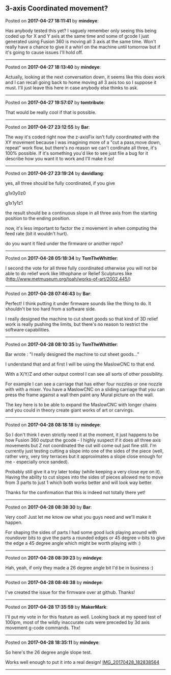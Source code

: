 ## 3-axis Coordinated movement?
Posted on **2017-04-27 18:11:41** by **mindeye**:

Has anybody tested this yet? I vaguely remember only seeing this being coded up for X and Y axis at the same time and some of gcode I just generated using Fusion 360 is moving all 3 axis at the same time. Won't really have a chance to give it a whirl on the machine until tomorrow but if it's going to cause issues I'll hold off.

---

Posted on **2017-04-27 18:13:40** by **mindeye**:

Actually, looking at the next conversation down, it seems like this does work and I can recall going back to home moving all 3 axis too so I suppose it must. I'll just leave this here in case anybody else thinks to ask.

---

Posted on **2017-04-27 19:57:07** by **tomtribute**:

That would be really cool if that is possible.

---

Posted on **2017-04-27 23:12:55** by **Bar**:

The way it's coded right now the z-axisFix isn't fully coordinated with the XY movement because I was imagining more of a "cut a pass,move down, repeat" work flow, but there's no reason we can't cordinate all three, it's 100% possible. If it's something you'd like to see just file a bug for it describe how you want it to work and I'll make it so!

---

Posted on **2017-04-27 23:19:24** by **davidlang**:

yes, all three should be fully coordinated, if you give

g1x0y0z0

g1x1y1z1



the result should be a continuous slope in all three axis from the starting position to the ending position.



now, it's less important to factor the z movement in when computing the feed rate (bit it wouldn't hurt).



do you want it filed under the firmware or another repo?

---

Posted on **2017-04-28 05:18:34** by **TomTheWhittler**:

I second the vote for all three fully coordinated otherwise you will not be able to do relief work like lithophane or Relief Sculptures like (http://www.metmuseum.org/toah/works-of-art/2002.445/)

---

Posted on **2017-04-28 07:46:43** by **Bar**:

Perfect! I think putting it under firmware sounds like the thing to do. It shouldn't be too hard from a software side. 



I really designed the machine to cut sheet goods so that kind of 3D relief work is really pushing the limits, but there's no reason to restrict the software capabilities.

---

Posted on **2017-04-28 08:10:35** by **TomTheWhittler**:

Bar wrote : "I really designed the machine to cut sheet goods..."

I understand that and at first I will be using the MaslowCNC to that end. 

With a X/Y/Z and other output control I can see all sorts of other possibility. 

For example I can see a carriage that has either four nozzles or one nozzle with with a mixer. You have a MaslowCNC on a sliding carriage that you can press the frame against a wall then paint any  Mural picture on the wall.

The key here is to be able to expand the MaslowCNC with longer chains and you could in theory create giant works of art or carvings.

---

Posted on **2017-04-28 08:18:18** by **mindeye**:

So I don't think I even strictly need it at the moment, it just happens to be how Fusion 360 output the gcode - I highly suspect if it does all three axis movements but Z not coordinated the cut will come out just fine still. I'm currently just testing cutting a slope into one of the sides of the piece (well, rather very, very tiny terraces but it approximates a slope close enough for me - especially once sanded).



Probably still give it a try later today (while keeping a very close eye on it). Having the ability to cut slopes into the sides of pieces allowed me to move from 3 parts to just 1 which both works better and will look way better.



Thanks for the confirmation that this is indeed not totally there yet!

---

Posted on **2017-04-28 08:38:30** by **Bar**:

Very cool! Just let me know ow what you guys need and we'll make it happen.



For shaping the sides of parts I had some good luck playing around with roundover bits to give the parts a rounded edges or 45 degree v-bits to give the edge a 45 degree angle which might be worth playing with :)

---

Posted on **2017-04-28 08:39:23** by **mindeye**:

Hah, yeah, if only they made a 26 degree angle bit I'd be in business :)

---

Posted on **2017-04-28 08:46:38** by **mindeye**:

I've created the issue for the firmware over at github. Thanks!

---

Posted on **2017-04-28 17:35:59** by **MakerMark**:

I'll put my vote in for this feature as well. Looking back at my speed test of 100ipm, most of the wildly inaccurate cuts were preceded by 3d axis movement g-code commands. Thx!

---

Posted on **2017-04-28 18:35:11** by **mindeye**:

So here's the 26 degree angle slope test.

Works well enough to put it into a real design! [IMG_20170428_182838564](/images/ti/tigv_img_20170428_182838564.jpg.jpg)

---

